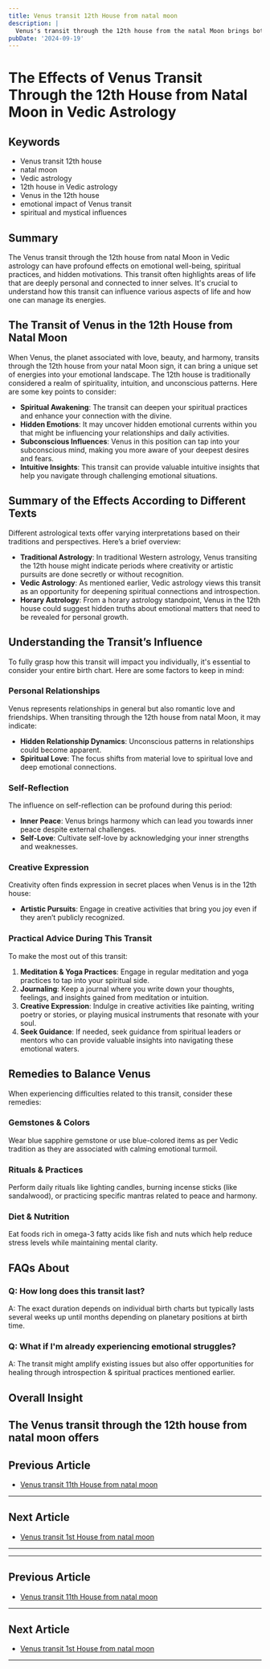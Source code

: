 ```yaml
---
title: Venus transit 12th House from natal moon
description: |
  Venus's transit through the 12th house from the natal Moon brings both gains and losses, with an emphasis on sensual pleasures and material comforts. The individual may experience financial expenditure, indulgence in luxuries, and potential losses, but also satisfaction in personal life.
pubDate: '2024-09-19'
---
```


# The Effects of Venus Transit Through the 12th House from Natal Moon in Vedic Astrology

## Keywords
- Venus transit 12th house
- natal moon
- Vedic astrology
- 12th house in Vedic astrology
- Venus in the 12th house
- emotional impact of Venus transit
- spiritual and mystical influences

## Summary
The Venus transit through the 12th house from natal Moon in Vedic astrology can have profound effects on emotional well-being, spiritual practices, and hidden motivations. This transit often highlights areas of life that are deeply personal and connected to inner selves. It's crucial to understand how this transit can influence various aspects of life and how one can manage its energies.

## The Transit of Venus in the 12th House from Natal Moon

When Venus, the planet associated with love, beauty, and harmony, transits through the 12th house from your natal Moon sign, it can bring a unique set of energies into your emotional landscape. The 12th house is traditionally considered a realm of spirituality, intuition, and unconscious patterns. Here are some key points to consider:

- **Spiritual Awakening**: The transit can deepen your spiritual practices and enhance your connection with the divine.
- **Hidden Emotions**: It may uncover hidden emotional currents within you that might be influencing your relationships and daily activities.
- **Subconscious Influences**: Venus in this position can tap into your subconscious mind, making you more aware of your deepest desires and fears.
- **Intuitive Insights**: This transit can provide valuable intuitive insights that help you navigate through challenging emotional situations.

## Summary of the Effects According to Different Texts

Different astrological texts offer varying interpretations based on their traditions and perspectives. Here’s a brief overview:

- **Traditional Astrology**: In traditional Western astrology, Venus transiting the 12th house might indicate periods where creativity or artistic pursuits are done secretly or without recognition.
- **Vedic Astrology**: As mentioned earlier, Vedic astrology views this transit as an opportunity for deepening spiritual connections and introspection.
- **Horary Astrology**: From a horary astrology standpoint, Venus in the 12th house could suggest hidden truths about emotional matters that need to be revealed for personal growth.

## Understanding the Transit’s Influence

To fully grasp how this transit will impact you individually, it's essential to consider your entire birth chart. Here are some factors to keep in mind:

### Personal Relationships
Venus represents relationships in general but also romantic love and friendships. When transiting through the 12th house from natal Moon, it may indicate:

- **Hidden Relationship Dynamics**: Unconscious patterns in relationships could become apparent.
- **Spiritual Love**: The focus shifts from material love to spiritual love and deep emotional connections.

### Self-Reflection
The influence on self-reflection can be profound during this period:

- **Inner Peace**: Venus brings harmony which can lead you towards inner peace despite external challenges.
- **Self-Love**: Cultivate self-love by acknowledging your inner strengths and weaknesses.

### Creative Expression
Creativity often finds expression in secret places when Venus is in the 12th house:

- **Artistic Pursuits**: Engage in creative activities that bring you joy even if they aren’t publicly recognized.
  
### Practical Advice During This Transit

To make the most out of this transit:

1. **Meditation & Yoga Practices**: Engage in regular meditation and yoga practices to tap into your spiritual side.
2. **Journaling**: Keep a journal where you write down your thoughts, feelings, and insights gained from meditation or intuition.
3. **Creative Expression**: Indulge in creative activities like painting, writing poetry or stories, or playing musical instruments that resonate with your soul.
4. **Seek Guidance**: If needed, seek guidance from spiritual leaders or mentors who can provide valuable insights into navigating these emotional waters.

## Remedies to Balance Venus

When experiencing difficulties related to this transit, consider these remedies:

### Gemstones & Colors
Wear blue sapphire gemstone or use blue-colored items as per Vedic tradition as they are associated with calming emotional turmoil.

### Rituals & Practices
Perform daily rituals like lighting candles, burning incense sticks (like sandalwood), or practicing specific mantras related to peace and harmony.

### Diet & Nutrition
Eat foods rich in omega-3 fatty acids like fish and nuts which help reduce stress levels while maintaining mental clarity.

## FAQs About

### Q: How long does this transit last?
A: The exact duration depends on individual birth charts but typically lasts several weeks up until months depending on planetary positions at birth time.

### Q: What if I'm already experiencing emotional struggles?
A: The transit might amplify existing issues but also offer opportunities for healing through introspection & spiritual practices mentioned earlier.

## Overall Insight

The Venus transit through the 12th house from natal moon offers
---

## Previous Article
- [Venus transit 11th House from natal moon](200611_Venus_transit_11th_House_from_natal_moon.md)

---

## Next Article
- [Venus transit 1st House from natal moon](200601_Venus_transit_1st_House_from_natal_moon.md)

---
---

## Previous Article
- [Venus transit 11th House from natal moon](200611_Venus_transit_11th_House_from_natal_moon.md)

---

## Next Article
- [Venus transit 1st House from natal moon](200601_Venus_transit_1st_House_from_natal_moon.md)

---
